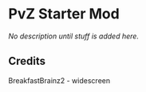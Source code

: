 # PvZ Starter Mod
_No description until stuff is added here._

## Credits
BreakfastBrainz2 - widescreen

